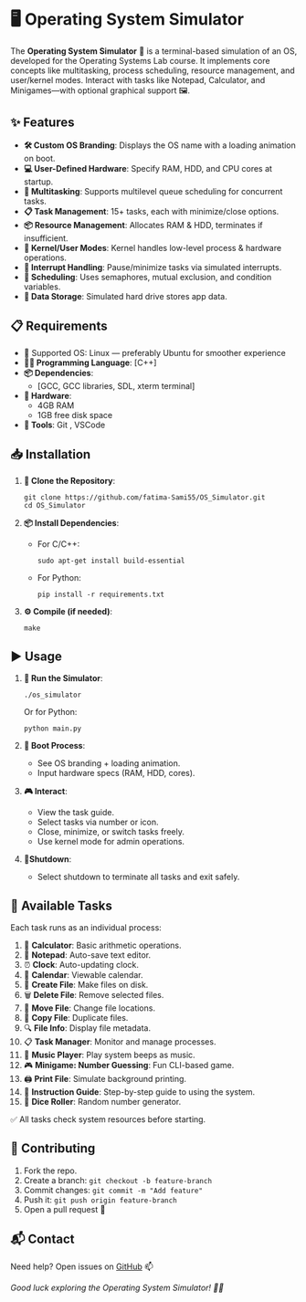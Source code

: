 
🖥️ Operating System Simulator
==============================

The **Operating System Simulator** 🧠 is a terminal-based simulation of an OS, developed for the Operating Systems Lab course. It implements core concepts like multitasking, process scheduling, resource management, and user/kernel modes. Interact with tasks like Notepad, Calculator, and Minigames—with optional graphical support 🖼️.

✨ Features
----------

*   **🛠️ Custom OS Branding**: Displays the OS name with a loading animation on boot.
*   **💻 User-Defined Hardware**: Specify RAM, HDD, and CPU cores at startup.
*   **🧵 Multitasking**: Supports multilevel queue scheduling for concurrent tasks.
*   **📋 Task Management**: 15+ tasks, each with minimize/close options.
*   **📦 Resource Management**: Allocates RAM & HDD, terminates if insufficient.
*   **🔐 Kernel/User Modes**: Kernel handles low-level process & hardware operations.
*   **🚨 Interrupt Handling**: Pause/minimize tasks via simulated interrupts.
*   **🧩 Scheduling**: Uses semaphores, mutual exclusion, and condition variables.
*   **💾 Data Storage**: Simulated hard drive stores app data.

📋 Requirements
---------------

*   🐧 Supported OS: Linux — preferably Ubuntu for smoother experience
*   **🧑‍💻 Programming Language**: \[C++\]
*   **📦 Dependencies**:
    *   \[GCC, GCC libraries, SDL, xterm terminal\]
*   **🧰 Hardware**:
    *   4GB RAM
    *   1GB free disk space
*   **🔧 Tools**: Git , VSCode

📥 Installation
---------------

1.  **📂 Clone the Repository**:
    
        git clone https://github.com/fatima-Sami55/OS_Simulator.git
        cd OS_Simulator
    
2.  **📦 Install Dependencies**:
    *   For C/C++:
        
            sudo apt-get install build-essential
        
    *   For Python:
        
            pip install -r requirements.txt
        
3.  **⚙️ Compile (if needed)**:
    
        make
    

▶️ Usage
--------

1.  **🚀 Run the Simulator**:
    
        ./os_simulator
    
    Or for Python:
    
        python main.py
    
2.  **🧠 Boot Process**:
    *   See OS branding + loading animation.
    *   Input hardware specs (RAM, HDD, cores).
3.  **🎮 Interact**:
    *   View the task guide.
    *   Select tasks via number or icon.
    *   Close, minimize, or switch tasks freely.
    *   Use kernel mode for admin operations.
4.  **🔌Shutdown**:
    *   Select shutdown to terminate all tasks and exit safely.

📑 Available Tasks
------------------

Each task runs as an individual process:

1.  🧮 **Calculator**: Basic arithmetic operations.
2.  📝 **Notepad**: Auto-save text editor.
3.  ⏰ **Clock**: Auto-updating clock.
4.  📆 **Calendar**: Viewable calendar.
5.  📄 **Create File**: Make files on disk.
6.  🗑️ **Delete File**: Remove selected files.
7.  📁 **Move File**: Change file locations.
8.  📑 **Copy File**: Duplicate files.
9.  🔍 **File Info**: Display file metadata.
10.  📋 **Task Manager**: Monitor and manage processes.
11.  🎵 **Music Player**: Play system beeps as music.
12.  🎮 **Minigame: Number Guessing**: Fun CLI-based game.
13.  🖨️ **Print File**: Simulate background printing.
14.  📖 **Instruction Guide**: Step-by-step guide to using the system.
15.  🎲 **Dice Roller**: Random number generator.

✅ All tasks check system resources before starting.

🤝 Contributing
---------------

1.  Fork the repo.
2.  Create a branch: `git checkout -b feature-branch`
3.  Commit changes: `git commit -m "Add feature"`
4.  Push it: `git push origin feature-branch`
5.  Open a pull request 🧷


📬 Contact
----------

Need help? Open issues on [GitHub](https://github.com/fatima-Sami55/OS_Simulator) 📫

_Good luck exploring the Operating System Simulator! 🚀💡_
